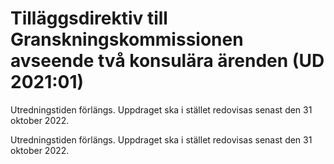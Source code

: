 # Tilläggsdirektiv till Granskningskommissionen avseende två konsulära ärenden (UD 2021:01)

Utredningstiden förlängs. Uppdraget ska i stället redovisas senast den 31
oktober 2022.

Utredningstiden förlängs. Uppdraget ska i stället redovisas senast den 31
oktober 2022.
